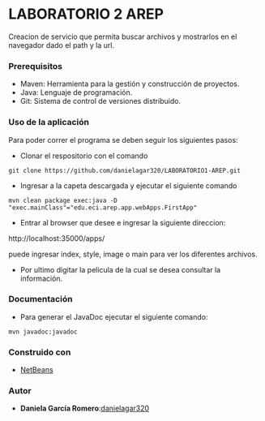 # LABORATORIO 2 AREP

Creacion de servicio que permita buscar archivos y mostrarlos en el navegador dado el path y la url.

### Prerequisitos
* Maven: Herramienta para la gestión y construcción de proyectos.
* Java: Lenguaje de programación.
* Git: Sistema de control de versiones distribuido.


### Uso de la aplicación

Para poder correr el programa se deben seguir los siguientes pasos: 
* Clonar el respositorio con el comando

```
git clone https://github.com/danielagar320/LABORATORIO1-AREP.git

```
* Ingresar a la capeta descargada y ejecutar el siguiente comando

```
mvn clean package exec:java -D "exec.mainClass"="edu.eci.arep.app.webApps.FirstApp" 

```

* Entrar al browser que desee e ingresar la siguiente direccion: 

http://localhost:35000/apps/  

puede ingresar index, style, image o main para ver los diferentes archivos.


* Por ultimo digitar la pelicula de la cual se desea consultar la información.

### Documentación

* Para generar el JavaDoc ejecutar el siguiente comando:

```
mvn javadoc:javadoc 

```

### Construido con

* [NetBeans](https://netbeans.apache.org/) 


### Autor

* **Daniela García Romero**:[danielagar320](https://github.com/danielagar320)







